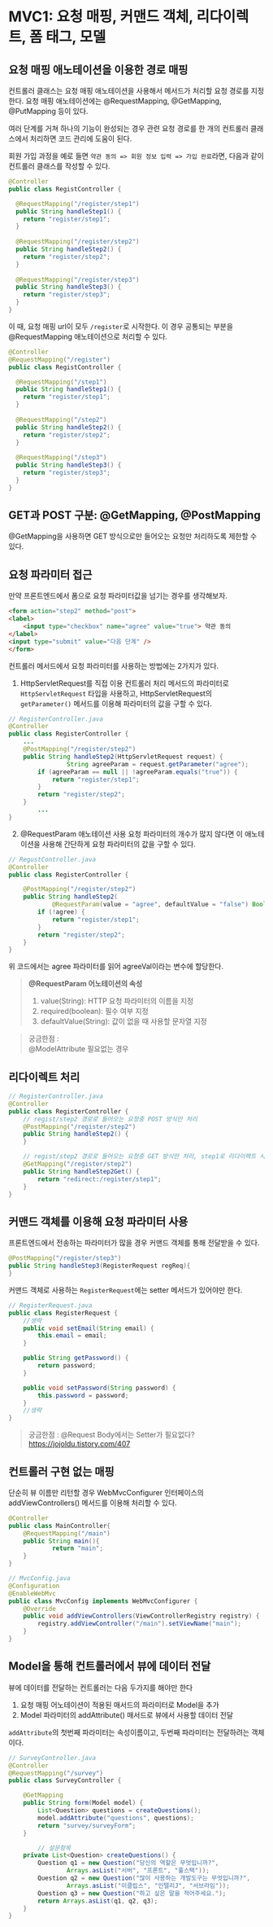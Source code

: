 # MVC1: 요청 매핑, 커맨드 객체, 리다이렉트, 폼 태그, 모델

## 요청 매핑 애노테이션을 이용한 경로 매핑

컨트롤러 클래스는 요청 매핑 애노테이션을 사용해서 메서드가 처리할 요청 경로를 지정한다. 요청 매핑 애노테이션에는 @RequestMapping, @GetMapping, @PutMapping 등이 있다.

여러 단계를 거쳐 하나의 기능이 완성되는 경우 관련 요청 경로를 한 개의 컨트롤러 클래스에서 처리하면 코드 관리에 도움이 된다.

회원 가입 과정을 예로 들면 `약관 동의 => 회원 정보 입력 => 가입 완료`라면, 다음과 같이 컨트롤러 클래스를 작성할 수 있다.

```java
@Controller
public class RegistController {

  @RequestMapping("/register/step1")
  public String handleStep1() {
    return "register/step1";
  }
  
  @RequestMapping("/register/step2")
  public String handleStep2() {
    return "register/step2";
  }
  
  @RequestMapping("/register/step3")
  public String handleStep3() {
    return "register/step3";
  }
}
```

이 때, 요청 매핑 url이 모두 `/register`로 시작한다. 이 경우 공통되는 부분을 @RequestMapping 애노테이션으로 처리할 수 있다.

```java
@Controller
@RequestMapping("/register")
public class RegistController {

  @RequestMapping("/step1")
  public String handleStep1() {
    return "register/step1";
  }
  
  @RequestMapping("/step2")
  public String handleStep2() {
    return "register/step2";
  }
  
  @RequestMapping("/step3")
  public String handleStep3() {
    return "register/step3";
  }
}
```

## GET과 POST 구분: @GetMapping, @PostMapping

@GetMapping을 사용하면 GET 방식으로만 들어오는 요청만 처리하도록 제한할 수 있다.

## 요청 파라미터 접근

만약 프론트엔드에서 폼으로 요청 파라미터값을 넘기는 경우를 생각해보자.

```html
<form action="step2" method="post">
<label>
	<input type="checkbox" name="agree" value="true"> 약관 동의
</label>
<input type="submit" value="다음 단계" />
</form>
```

컨트롤러 메서드에서 요청 파라미터를 사용하는 방법에는 2가지가 있다.

1. HttpServletRequest를 직접 이용
컨트롤러 처리 메서드의 파라미터로 `HttpServletRequest` 타입을 사용하고, HttpServletRequest의 `getParameter()` 메서드를 이용해 파라미터의 값을 구할 수 있다.

```java
// RegisterController.java 
@Controller
public class RegisterController {
	...
	@PostMapping("/register/step2")
	public String handleStep2(HttpServletRequest request) {
				String agreeParam = request.getParameter("agree");
		if (agreeParam == null || !agreeParam.equals("true")) {
			return "register/step1";
		}
		return "register/step2";
	}
		...
}
```

2. @RequestParam 애노테이션 사용
요청 파라미터의 개수가 많지 않다면 이 애노테이션을 사용해 간단하게 요청 파라미터의 값을 구할 수 있다.

```java
// RegustController.java
@Controller
public class RegisterController {

	@PostMapping("/register/step2")
	public String handleStep2(
			@RequestParam(value = "agree", defaultValue = "false") Boolean agreeVal){
		if (!agree) {
			return "register/step1";
		}
		return "register/step2";
	}
}
```
위 코드에서는 agree 파라미터를 읽어 agreeVal이라는 변수에 할당한다.

> **@RequestParam 어노테이션의 속성**  
> 1. value(String): HTTP 요청 파라미터의 이름을 지정
> 2. required(boolean): 필수 여부 지정
> 3. defaultValue(String): 값이 없을 때 사용할 문자열 지정

> 궁금한점 :  
> @ModelAttribute 필요없는 경우

## 리다이렉트 처리

```java
// RegisterController.java
@Controller
public class RegisterController {
	// regist/step2 경로로 들어오는 요청중 POST 방식만 처리 
	@PostMapping("/register/step2")
	public String handleStep2() {
	}

	// regist/step2 경로로 들어오는 요청중 GET 방식만 처리, step1로 리다이렉트 시킴
	@GetMapping("/register/step2")
	public String handleStep2Get() {
		return "redirect:/register/step1";
	}
}
```

## 커맨드 객체를 이용해 요청 파라미터 사용

프론트엔드에서 전송하는 파라미터가 많을 경우 커맨드 객체를 통해 전달받을 수 있다.

```java
@PostMapping("/register/step3")
public String handleStep3(RegisterRequest regReq){
}
```

커맨드 객체로 사용하는 `RegisterRequest`에는 setter 메서드가 있어야만 한다.

```java
// RegisterRequest.java
public class RegisterRequest {
	//생략
	public void setEmail(String email) {
		this.email = email;
	}

	public String getPassword() {
		return password;
	}

	public void setPassword(String password) {
		this.password = password;
	}
	//생략
}
```

> 궁금한점 : 
> @Request Body에서는 Setter가 필요없다?
> https://jojoldu.tistory.com/407

## 컨트롤러 구현 없는 매핑

단순히 뷰 이름만 리턴할 경우 WebMvcConfigurer 인터페이스의 addViewControllers() 메서드를 이용해 처리할 수 있다.

```java
@Controller
public class MainController{
	@RequestMapping("/main")
	public String main(){
			return "main";
	}
}
```
```java
// MvcConfig.java
@Configuration
@EnableWebMvc
public class MvcConfig implements WebMvcConfigurer {
	@Override
	public void addViewControllers(ViewControllerRegistry registry) {
		registry.addViewController("/main").setViewName("main");
	}
}
```

## Model을 통해 컨트롤러에서 뷰에 데이터 전달

뷰에 데이터를 전달하는 컨트롤러는 다음 두가지를 해야만 한다

1. 요청 매핑 어노테이션이 적용된 매서드의 파라미터로 Model을 추가
2. Model 파라미터의 addAttribute() 매서드로 뷰에서 사용할 데이터 전달

`addAttribute`의 첫번째 파라미터는 속성이름이고, 두번째 파라미터는 전달하려는 객체이다.

```java
// SurveyController.java
@Controller
@RequestMapping("/survey")
public class SurveyController {

	@GetMapping
	public String form(Model model) {
		List<Question> questions = createQuestions();
		model.addAttribute("questions", questions);
		return "survey/surveyForm";
	}

		// 설문항목
	private List<Question> createQuestions() {
		Question q1 = new Question("당신의 역할은 무엇입니까?",
				Arrays.asList("서버", "프론트", "풀스택"));
		Question q2 = new Question("많이 사용하는 개발도구는 무엇입니까?",
				Arrays.asList("이클립스", "인텔리J", "서브라임"));
		Question q3 = new Question("하고 싶은 말을 적어주세요.");
		return Arrays.asList(q1, q2, q3);
	}
}
```